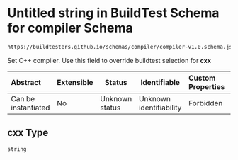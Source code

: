 # Untitled string in BuildTest Schema for compiler Schema

```txt
https://buildtesters.github.io/schemas/compiler/compiler-v1.0.schema.json#/properties/build/properties/cxx
```

Set C++ compiler. Use this field to override buildtest selection for **cxx**


| Abstract            | Extensible | Status         | Identifiable            | Custom Properties | Additional Properties | Access Restrictions | Defined In                                                                                |
| :------------------ | ---------- | -------------- | ----------------------- | :---------------- | --------------------- | ------------------- | ----------------------------------------------------------------------------------------- |
| Can be instantiated | No         | Unknown status | Unknown identifiability | Forbidden         | Allowed               | none                | [compiler-v1.0.schema.json\*](../../out/compiler-v1.0.schema.json "open original schema") |

## cxx Type

`string`
